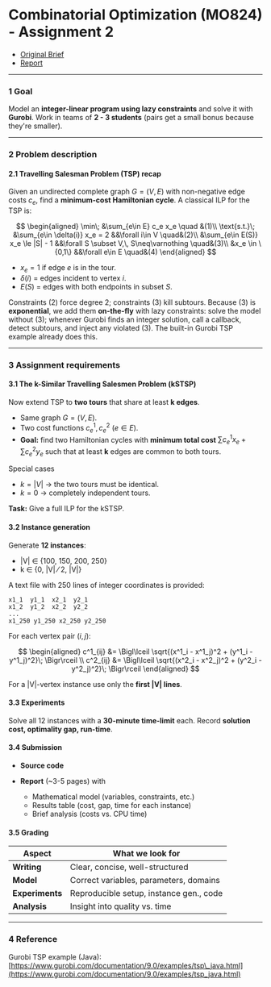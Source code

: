 # Combinatorial Optimization (MO824) - Assignment 2

- [Original Brief](enunciado.pdf)
- [Report](relatorio.pdf)

---

### 1 Goal

Model an **integer-linear program using lazy constraints** and solve it with **Gurobi**.
Work in teams of **2 - 3 students** (pairs get a small bonus because they're smaller).

---

### 2 Problem description

#### 2.1  Travelling Salesman Problem (TSP) recap

Given an undirected complete graph $G = (V, E)$ with non-negative edge costs $c_e$, find a **minimum-cost Hamiltonian cycle**.
A classical ILP for the TSP is:

$$
\begin{aligned}
\min\; &\sum_{e\in E} c_e x_e \quad &(1)\\
\text{s.t.}\; &\sum_{e\in \delta(i)} x_e = 2 &&\forall i\in V \quad&(2)\\
              &\sum_{e\in E(S)} x_e \le |S| - 1 &&\forall S \subset V,\, S\neq\varnothing \quad&(3)\\
              &x_e \in \{0,1\} &&\forall e\in E \quad&(4)
\end{aligned}
$$

* $x_e = 1$ if edge $e$ is in the tour.
* $\delta(i)$ = edges incident to vertex $i$.
* $E(S)$ = edges with both endpoints in subset $S$.

Constraints (2) force degree 2; constraints (3) kill subtours.
Because (3) is **exponential**, we add them **on-the-fly** with lazy constraints: solve the model without (3); whenever Gurobi finds an integer solution, call a callback, detect subtours, and inject any violated (3). The built-in Gurobi TSP example already does this.

---

### 3 Assignment requirements

#### 3.1  The k-Similar Travelling Salesmen Problem (kSTSP)

Now extend TSP to **two tours** that share at least **k edges**.

* Same graph $G=(V,E)$.
* Two cost functions $c^1_e, c^2_e$ ($e\in E$).
* **Goal:** find two Hamiltonian cycles with **minimum total cost** $\sum c^1_e x_e + \sum c^2_e y_e$ such that at least **k** edges are common to both tours.

Special cases

* $k = |V|$ → the two tours must be identical.
* $k = 0$ → completely independent tours.

**Task:** Give a full ILP for the kSTSP.

#### 3.2  Instance generation

Generate **12 instances**:

* |V| ∈ {100, 150, 200, 250}
* k ∈ {0, |V| ⁄ 2, |V|}

A text file with 250 lines of integer coordinates is provided:

```
x1_1  y1_1  x2_1  y2_1
x1_2  y1_2  x2_2  y2_2
...
x1_250 y1_250 x2_250 y2_250
```

For each vertex pair $(i,j)$:

$$
\begin{aligned}
c^1_{ij} &= \Bigl\lceil \sqrt{(x^1_i - x^1_j)^2 + (y^1_i - y^1_j)^2}\; \Bigr\rceil \\
c^2_{ij} &= \Bigl\lceil \sqrt{(x^2_i - x^2_j)^2 + (y^2_i - y^2_j)^2}\; \Bigr\rceil
\end{aligned}
$$

For a |V|-vertex instance use only the **first |V| lines**.

#### 3.3  Experiments

Solve all 12 instances with a **30-minute time-limit** each.
Record **solution cost, optimality gap, run-time**.

#### 3.4  Submission

* **Source code**
* **Report** (\~3-5 pages) with

  * Mathematical model (variables, constraints, etc.)
  * Results table (cost, gap, time for each instance)
  * Brief analysis (costs vs. CPU time)

#### 3.5  Grading

| Aspect          | What we look for                        |
| --------------- | --------------------------------------- |
| **Writing**     | Clear, concise, well-structured         |
| **Model**       | Correct variables, parameters, domains  |
| **Experiments** | Reproducible setup, instance gen., code |
| **Analysis**    | Insight into quality vs. time           |

---

### 4 Reference

Gurobi TSP example (Java): [https://www.gurobi.com/documentation/9.0/examples/tsp\_java.html](https://www.gurobi.com/documentation/9.0/examples/tsp_java.html)
